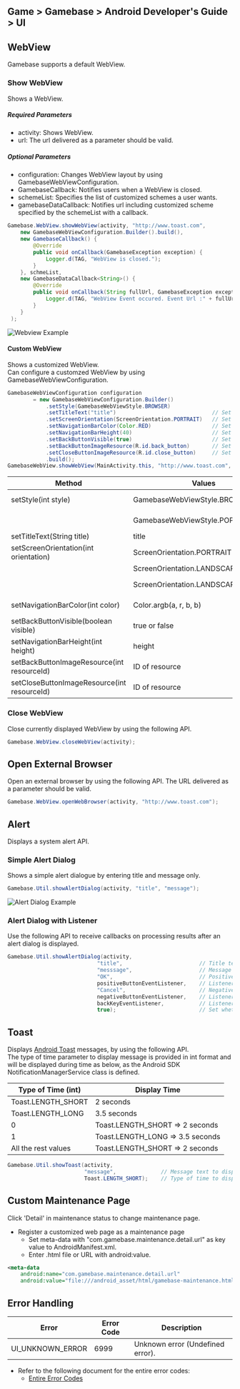 ## Game > Gamebase > Android Developer's Guide > UI

## WebView

Gamebase supports a default WebView.


### Show WebView

Shows a WebView.

##### Required Parameters

- activity: Shows WebView.
- url: The url delivered as a parameter should be valid.

##### Optional Parameters
- configuration: Changes WebView layout by using GamebaseWebViewConfiguration.
- GamebaseCallback: Notifies users when a WebView is closed.
- schemeList: Specifies the list of customized schemes a user wants.
- gamebaseDataCallback: Notifies url including customized scheme specified by the schemeList with a callback.


```java
Gamebase.WebView.showWebView(activity, "http://www.toast.com",
    new GamebaseWebViewConfiguration.Builder().build(),
    new GamebaseCallback() {
        @Override
        public void onCallback(GamebaseException exception) {
            Logger.d(TAG, "WebView is closed.");
        }
    }, schmeList,
    new GamebaseDataCallback<String>() {
        @Override
        public void onCallback(String fullUrl, GamebaseException exception) {
            Logger.d(TAG, "WebView Event occured. Event Url :" + fullUrl);
        }
    }
 );
```

![Webview Example](http://static.toastoven.net/prod_gamebase/DevelopersGuide/aos-developers-guide-ui-001_1.0.0.png)


#### Custom WebView

Shows a customized WebView.<br/>
Can configure a customzed WebView by using GamebaseWebViewConfiguration.

```java
GamebaseWebViewConfiguration configuration
        = new GamebaseWebViewConfiguration.Builder()
            .setStyle(GamebaseWebViewStyle.BROWSER)
            .setTitleText("title")                              // Set Title
            .setScreenOrientation(ScreenOrientation.PORTRAIT)   // Set Screen Orientation
            .setNavigationBarColor(Color.RED)                   // Set Navigation Bar Color
            .setNavigationBarHeight(40)                         // Set Navigation Bar Height
            .setBackButtonVisible(true)                         // Set Back Button Visible
            .setBackButtonImageResource(R.id.back_button)       // Set Back Button Image
            .setCloseButtonImageResource(R.id.close_button)     // Set Close Button Image
            .build();
GamebaseWebView.showWebView(MainActivity.this, "http://www.toast.com", configuration);
```

| Method                                   | Values                              | Description    |
| ---------------------------------------- | ----------------------------------- | -------------- |
| setStyle(int style)                          | GamebaseWebViewStyle.BROWSER | Browser-style WebView |
|                                              | GamebaseWebViewStyle.POPUP   | Pop-up-style WebView  |
| setTitleText(String title)                   | title                        | Title of WebView      |
| setScreenOrientation(int orientation)        | ScreenOrientation.PORTRAIT   | Portrait Mode         |
|                                              | ScreenOrientation.LANDSCAPE  | Landscape Mode        |
|                                              | ScreenOrientation.LANDSCAPE_REVERSE | Reverse Landscape |
| setNavigationBarColor(int color)             | Color.argb(a, r, b, b)       | Color of Navigation Bar  |
| setBackButtonVisible(boolean visible)        | true or false                | Activate/Deactivate Go Back Button |
| setNavigationBarHeight(int height)           | height                       | Height of Navigation Bar |
| setBackButtonImageResource(int resourceId)   | ID of resource               | Image of Go Back Button  |
| setCloseButtonImageResource(int resourceId)  | ID of resource               | Image of Close Button    |




### Close WebView
Close currently displayed WebView by using the following API.

```java
Gamebase.WebView.closeWebView(activity);
```


## Open External Browser

Open an external browser by using the following API. The URL delivered as a parameter should be valid.

```java
Gamebase.WebView.openWebBrowser(activity, "http://www.toast.com");
```


## Alert

Displays a system alert API.

### Simple Alert Dialog

Shows a simple alert dialogue by entering title and message only.

```java
Gamebase.Util.showAlertDialog(activity, "title", "message");
```

![Alert Dialog Example](http://static.toastoven.net/prod_gamebase/DevelopersGuide/aos-developers-guide-ui-002_1.0.0.png)


### Alert Dialog with Listener

Use the following API to receive callbacks on processing results after an alert dialog is displayed.

```java
Gamebase.Util.showAlertDialog(activity,
                            "title",                        // Title text.
                            "messsage",                     // Message text.
                            "OK",                           // Positive button text
                            positiveButtonEventListener,    // Listener called when pressing a positive button
                            "Cancel",                       // Negative button text.
                            negativeButtonEventListener,    // Listener called when pressing a negative button.
                            backKeyEventListener,           // Listener called when an alert dialog is cancelled.
                            true);                          // Set whether alert dialog can be cancelled.
```

## Toast

Displays [Android Toast](https://developer.android.com/guide/topics/ui/notifiers/toasts.html) messages, by using the following API.<br/>
The type of time parameter to display message is provided in int format and will be displayed during time as below, as the Android SDK NotificationManagerService class is defined.


|  Type of Time (int) |  Display Time  |
| ------------------- | -------------- |
| Toast.LENGTH_SHORT  | 2 seconds      |
| Toast.LENGTH_LONG   | 3.5 seconds    |
| 0                   | Toast.LENGTH_SHORT => 2 seconds  |
| 1                   | Toast.LENGTH_LONG => 3.5 seconds |
| All the rest values | Toast.LENGTH_SHORT => 2 seconds  |



```java
Gamebase.Util.showToast(activity,
                        "message",              // Message text to display
                        Toast.LENGTH_SHORT);    // Type of time to display message (Toast.LENGTH_SHORT or Toast.LENGTH_LONG)
```

## Custom Maintenance Page

Click 'Detail' in maintenance status to change maintenance page.

- Register a customized web page as a maintenance page
    - Set meta-data with "com.gamebase.maintenance.detail.url" as key value to AndroidManifest.xml.
    - Enter .html file or URL with android:value.


```xml
<meta-data
	android:name="com.gamebase.maintenance.detail.url"
	android:value="file:///android_asset/html/gamebase-maintenance.html"/>
```

## Error Handling

| Error              | Error Code | Description                  |
| ------------------ | ---------- | ---------------------------- |
| UI_UNKNOWN_ERROR   | 6999       | Unknown error (Undefined error). |

- Refer to the following document for the entire error codes:
    - [Entire Error Codes](./error-codes#client-sdk)
